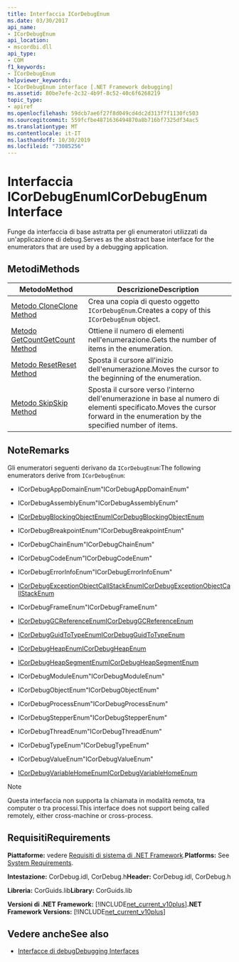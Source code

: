 ```yaml
---
title: Interfaccia ICorDebugEnum
ms.date: 03/30/2017
api_name:
- ICorDebugEnum
api_location:
- mscordbi.dll
api_type:
- COM
f1_keywords:
- ICorDebugEnum
helpviewer_keywords:
- ICorDebugEnum interface [.NET Framework debugging]
ms.assetid: 80be7efe-2c32-4b9f-8c52-40c6f6268219
topic_type:
- apiref
ms.openlocfilehash: 59dcb7ae6f27f8d049cd4dc2d313f7f1130fc503
ms.sourcegitcommit: 559fcfbe4871636494870a8b716bf7325df34ac5
ms.translationtype: MT
ms.contentlocale: it-IT
ms.lasthandoff: 10/30/2019
ms.locfileid: "73085256"
---
```

# <a name="icordebugenum-interface"></a><span data-ttu-id="5c7ac-102">Interfaccia ICorDebugEnum</span><span class="sxs-lookup"><span data-stu-id="5c7ac-102">ICorDebugEnum Interface</span></span>

<span data-ttu-id="5c7ac-103">Funge da interfaccia di base astratta per gli enumeratori utilizzati da un'applicazione di debug.</span><span class="sxs-lookup"><span data-stu-id="5c7ac-103">Serves as the abstract base interface for the enumerators that are used by a debugging application.</span></span>  
  
## <a name="methods"></a><span data-ttu-id="5c7ac-104">Metodi</span><span class="sxs-lookup"><span data-stu-id="5c7ac-104">Methods</span></span>  
  
|<span data-ttu-id="5c7ac-105">Metodo</span><span class="sxs-lookup"><span data-stu-id="5c7ac-105">Method</span></span>|<span data-ttu-id="5c7ac-106">Descrizione</span><span class="sxs-lookup"><span data-stu-id="5c7ac-106">Description</span></span>|  
|------------|-----------------|  
|[<span data-ttu-id="5c7ac-107">Metodo Clone</span><span class="sxs-lookup"><span data-stu-id="5c7ac-107">Clone Method</span></span>](../../../../docs/framework/unmanaged-api/debugging/icordebugenum-clone-method.md)|<span data-ttu-id="5c7ac-108">Crea una copia di questo oggetto `ICorDebugEnum`.</span><span class="sxs-lookup"><span data-stu-id="5c7ac-108">Creates a copy of this `ICorDebugEnum` object.</span></span>|  
|[<span data-ttu-id="5c7ac-109">Metodo GetCount</span><span class="sxs-lookup"><span data-stu-id="5c7ac-109">GetCount Method</span></span>](../../../../docs/framework/unmanaged-api/debugging/icordebugenum-getcount-method.md)|<span data-ttu-id="5c7ac-110">Ottiene il numero di elementi nell'enumerazione.</span><span class="sxs-lookup"><span data-stu-id="5c7ac-110">Gets the number of items in the enumeration.</span></span>|  
|[<span data-ttu-id="5c7ac-111">Metodo Reset</span><span class="sxs-lookup"><span data-stu-id="5c7ac-111">Reset Method</span></span>](../../../../docs/framework/unmanaged-api/debugging/icordebugenum-reset-method.md)|<span data-ttu-id="5c7ac-112">Sposta il cursore all'inizio dell'enumerazione.</span><span class="sxs-lookup"><span data-stu-id="5c7ac-112">Moves the cursor to the beginning of the enumeration.</span></span>|  
|[<span data-ttu-id="5c7ac-113">Metodo Skip</span><span class="sxs-lookup"><span data-stu-id="5c7ac-113">Skip Method</span></span>](../../../../docs/framework/unmanaged-api/debugging/icordebugenum-skip-method.md)|<span data-ttu-id="5c7ac-114">Sposta il cursore verso l'interno dell'enumerazione in base al numero di elementi specificato.</span><span class="sxs-lookup"><span data-stu-id="5c7ac-114">Moves the cursor forward in the enumeration by the specified number of items.</span></span>|  
  
## <a name="remarks"></a><span data-ttu-id="5c7ac-115">Note</span><span class="sxs-lookup"><span data-stu-id="5c7ac-115">Remarks</span></span>  
 <span data-ttu-id="5c7ac-116">Gli enumeratori seguenti derivano da `ICorDebugEnum`:</span><span class="sxs-lookup"><span data-stu-id="5c7ac-116">The following enumerators derive from `ICorDebugEnum`:</span></span>  
  
- <span data-ttu-id="5c7ac-117">ICorDebugAppDomainEnum</span><span class="sxs-lookup"><span data-stu-id="5c7ac-117">"ICorDebugAppDomainEnum"</span></span>  
  
- <span data-ttu-id="5c7ac-118">ICorDebugAssemblyEnum</span><span class="sxs-lookup"><span data-stu-id="5c7ac-118">"ICorDebugAssemblyEnum"</span></span>  
  
- [<span data-ttu-id="5c7ac-119">ICorDebugBlockingObjectEnum</span><span class="sxs-lookup"><span data-stu-id="5c7ac-119">ICorDebugBlockingObjectEnum</span></span>](../../../../docs/framework/unmanaged-api/debugging/icordebugblockingobjectenum-interface.md)  
  
- <span data-ttu-id="5c7ac-120">ICorDebugBreakpointEnum</span><span class="sxs-lookup"><span data-stu-id="5c7ac-120">"ICorDebugBreakpointEnum"</span></span>  
  
- <span data-ttu-id="5c7ac-121">ICorDebugChainEnum</span><span class="sxs-lookup"><span data-stu-id="5c7ac-121">"ICorDebugChainEnum"</span></span>  
  
- <span data-ttu-id="5c7ac-122">ICorDebugCodeEnum</span><span class="sxs-lookup"><span data-stu-id="5c7ac-122">"ICorDebugCodeEnum"</span></span>  
  
- <span data-ttu-id="5c7ac-123">ICorDebugErrorInfoEnum</span><span class="sxs-lookup"><span data-stu-id="5c7ac-123">"ICorDebugErrorInfoEnum"</span></span>  
  
- [<span data-ttu-id="5c7ac-124">ICorDebugExceptionObjectCallStackEnum</span><span class="sxs-lookup"><span data-stu-id="5c7ac-124">ICorDebugExceptionObjectCallStackEnum</span></span>](../../../../docs/framework/unmanaged-api/debugging/icordebugexceptionobjectcallstackenum-interface.md)  
  
- <span data-ttu-id="5c7ac-125">ICorDebugFrameEnum</span><span class="sxs-lookup"><span data-stu-id="5c7ac-125">"ICorDebugFrameEnum"</span></span>  
  
- [<span data-ttu-id="5c7ac-126">ICorDebugGCReferenceEnum</span><span class="sxs-lookup"><span data-stu-id="5c7ac-126">ICorDebugGCReferenceEnum</span></span>](../../../../docs/framework/unmanaged-api/debugging/icordebuggcreferenceenum-interface.md)  
  
- [<span data-ttu-id="5c7ac-127">ICorDebugGuidToTypeEnum</span><span class="sxs-lookup"><span data-stu-id="5c7ac-127">ICorDebugGuidToTypeEnum</span></span>](../../../../docs/framework/unmanaged-api/debugging/icordebugguidtotypeenum-interface.md)  
  
- [<span data-ttu-id="5c7ac-128">ICorDebugHeapEnum</span><span class="sxs-lookup"><span data-stu-id="5c7ac-128">ICorDebugHeapEnum</span></span>](../../../../docs/framework/unmanaged-api/debugging/icordebugheapenum-interface.md)  
  
- [<span data-ttu-id="5c7ac-129">ICorDebugHeapSegmentEnum</span><span class="sxs-lookup"><span data-stu-id="5c7ac-129">ICorDebugHeapSegmentEnum</span></span>](../../../../docs/framework/unmanaged-api/debugging/icordebugheapsegmentenum-interface.md)  
  
- <span data-ttu-id="5c7ac-130">ICorDebugModuleEnum</span><span class="sxs-lookup"><span data-stu-id="5c7ac-130">"ICorDebugModuleEnum"</span></span>  
  
- <span data-ttu-id="5c7ac-131">ICorDebugObjectEnum</span><span class="sxs-lookup"><span data-stu-id="5c7ac-131">"ICorDebugObjectEnum"</span></span>  
  
- <span data-ttu-id="5c7ac-132">ICorDebugProcessEnum</span><span class="sxs-lookup"><span data-stu-id="5c7ac-132">"ICorDebugProcessEnum"</span></span>  
  
- <span data-ttu-id="5c7ac-133">ICorDebugStepperEnum</span><span class="sxs-lookup"><span data-stu-id="5c7ac-133">"ICorDebugStepperEnum"</span></span>  
  
- <span data-ttu-id="5c7ac-134">ICorDebugThreadEnum</span><span class="sxs-lookup"><span data-stu-id="5c7ac-134">"ICorDebugThreadEnum"</span></span>  
  
- <span data-ttu-id="5c7ac-135">ICorDebugTypeEnum</span><span class="sxs-lookup"><span data-stu-id="5c7ac-135">"ICorDebugTypeEnum"</span></span>  
  
- <span data-ttu-id="5c7ac-136">ICorDebugValueEnum</span><span class="sxs-lookup"><span data-stu-id="5c7ac-136">"ICorDebugValueEnum"</span></span>  
  
- [<span data-ttu-id="5c7ac-137">ICorDebugVariableHomeEnum</span><span class="sxs-lookup"><span data-stu-id="5c7ac-137">ICorDebugVariableHomeEnum</span></span>](../../../../docs/framework/unmanaged-api/debugging/icordebugvariablehomeenum-interface.md)  
  
> [!NOTE]
> <span data-ttu-id="5c7ac-138">Questa interfaccia non supporta la chiamata in modalità remota, tra computer o tra processi.</span><span class="sxs-lookup"><span data-stu-id="5c7ac-138">This interface does not support being called remotely, either cross-machine or cross-process.</span></span>  
  
## <a name="requirements"></a><span data-ttu-id="5c7ac-139">Requisiti</span><span class="sxs-lookup"><span data-stu-id="5c7ac-139">Requirements</span></span>  
 <span data-ttu-id="5c7ac-140">**Piattaforme:** vedere [Requisiti di sistema di .NET Framework](../../../../docs/framework/get-started/system-requirements.md).</span><span class="sxs-lookup"><span data-stu-id="5c7ac-140">**Platforms:** See [System Requirements](../../../../docs/framework/get-started/system-requirements.md).</span></span>  
  
 <span data-ttu-id="5c7ac-141">**Intestazione:** CorDebug.idl, CorDebug.h</span><span class="sxs-lookup"><span data-stu-id="5c7ac-141">**Header:** CorDebug.idl, CorDebug.h</span></span>  
  
 <span data-ttu-id="5c7ac-142">**Libreria:** CorGuids.lib</span><span class="sxs-lookup"><span data-stu-id="5c7ac-142">**Library:** CorGuids.lib</span></span>  
  
 <span data-ttu-id="5c7ac-143">**Versioni di .NET Framework:** [!INCLUDE[net_current_v10plus](../../../../includes/net-current-v10plus-md.md)]</span><span class="sxs-lookup"><span data-stu-id="5c7ac-143">**.NET Framework Versions:** [!INCLUDE[net_current_v10plus](../../../../includes/net-current-v10plus-md.md)]</span></span>  
  
## <a name="see-also"></a><span data-ttu-id="5c7ac-144">Vedere anche</span><span class="sxs-lookup"><span data-stu-id="5c7ac-144">See also</span></span>

- [<span data-ttu-id="5c7ac-145">Interfacce di debug</span><span class="sxs-lookup"><span data-stu-id="5c7ac-145">Debugging Interfaces</span></span>](../../../../docs/framework/unmanaged-api/debugging/debugging-interfaces.md)
